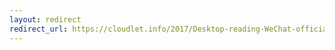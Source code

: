 ```yaml
---
layout: redirect
redirect_url: https://cloudlet.info/2017/Desktop-reading-WeChat-official-account-temporary-solution
---
```

